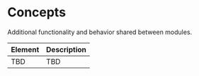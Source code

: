 # Concepts

Additional functionality and behavior shared between modules.

| Element | Description |
|---|---|
| TBD | TBD |
